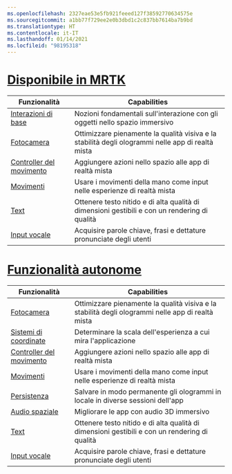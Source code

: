 ```yaml
---
ms.openlocfilehash: 2327eae53e5fb921feeed127f38592770634575e
ms.sourcegitcommit: a1bb77f729ee2e0b3dbd1c2c837bb7614ba7b9bd
ms.translationtype: HT
ms.contentlocale: it-IT
ms.lasthandoff: 01/14/2021
ms.locfileid: "98195318"
---
```

# <a name="available-in-mrtk"></a>[Disponibile in MRTK](#tab/mrtk)

|  Funzionalità  |  Capabilities  |
| --- | --- |
| [Interazioni di base](../unity/mrtk-101.md) | Nozioni fondamentali sull'interazione con gli oggetti nello spazio immersivo |
| [Fotocamera](../unity/camera-in-unity.md) | Ottimizzare pienamente la qualità visiva e la stabilità degli ologrammi nelle app di realtà mista |
| [Controller del movimento](../unity/motion-controllers-in-unity.md) | Aggiungere azioni nello spazio alle app di realtà mista |
| [Movimenti](../unity/gestures-in-unity.md) | Usare i movimenti della mano come input nelle esperienze di realtà mista |
| [Text](../unity/text-in-unity.md) | Ottenere testo nitido e di alta qualità di dimensioni gestibili e con un rendering di qualità |
| [Input vocale](../unity/voice-input-in-unity.md) | Acquisire parole chiave, frasi e dettature pronunciate degli utenti|

# <a name="standalone-features"></a>[Funzionalità autonome](#tab/standalone)

|  Funzionalità  |  Capabilities  |
| --- | --- |
| [Fotocamera](../unity/camera-in-unity.md) | Ottimizzare pienamente la qualità visiva e la stabilità degli ologrammi nelle app di realtà mista |
| [Sistemi di coordinate](../unity/coordinate-systems-in-unity.md) | Determinare la scala dell'esperienza a cui mira l'applicazione |
| [Controller del movimento](../unity/motion-controllers-in-unity.md) | Aggiungere azioni nello spazio alle app di realtà mista |
| [Movimenti](../unity/gestures-in-unity.md) | Usare i movimenti della mano come input nelle esperienze di realtà mista |
| [Persistenza](../unity/persistence-in-unity.md) | Salvare in modo permanente gli ologrammi in locale in diverse sessioni dell'app |
| [Audio spaziale](../unity/spatial-sound-in-unity.md) | Migliorare le app con audio 3D immersivo |
| [Text](../unity/text-in-unity.md) | Ottenere testo nitido e di alta qualità di dimensioni gestibili e con un rendering di qualità |
| [Input vocale](../unity/voice-input-in-unity.md) | Acquisire parole chiave, frasi e dettature pronunciate degli utenti|


